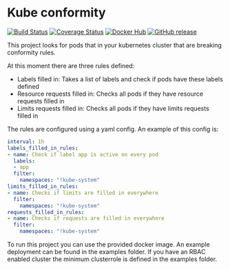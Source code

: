 # Kube conformity

[![Build Status](https://travis-ci.org/stijndehaes/kube-conformity.svg?branch=master)](https://travis-ci.org/stijndehaes/kube-conformity)
[![Coverage Status](https://coveralls.io/repos/github/stijndehaes/kube-conformity/badge.svg?branch=master)](https://coveralls.io/github/stijndehaes/kube-conformity?branch=master)
[![Docker Hub](https://img.shields.io/docker/build/sdehaes/kube-conformity.svg)](https://hub.docker.com/r/sdehaes/kube-conformity/)
[![GitHub release](https://img.shields.io/github/release/stijndehaes/kube-conformity.svg)](https://github.com/stijndehaes/kube-conformity/releases)

This project looks for pods that in your kubernetes cluster that are breaking conformity rules.

At this moment there are three rules defined:

* Labels filled in: Takes a list of labels and check if pods have these labels defined
* Resource requests filled in: Checks all pods if they have resource requests filled in
* Limits requests filled in: Checks all pods if they have limits requests filled in

The rules are configured using a yaml config. An example of this config is:

```yaml
interval: 1h
labels_filled_in_rules:
- name: Check if label app is active on every pod
  labels:
  - app
  filter:
    namespaces: "!kube-system"
limits_filled_in_rules:
- name: Checks if limits are filled in everywhere
  filter:
    namespaces: "!kube-system"
requests_filled_in_rules:
- name: Checks if requests are filled in everywhere
  filter:
    namespaces: "!kube-system"
```

To run this project you can use the provided docker image.
An example deployment can be found in the examples folder.
If you have an RBAC enabled cluster the minimum clusterrole is defined in the examples folder.